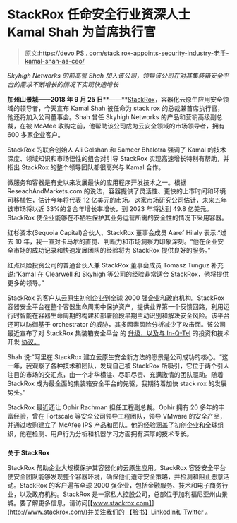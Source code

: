 # StackRox 任命安全行业资深人士 Kamal Shah 为首席执行官

> 原文:[https://devo PS . com/stack rox-appoints-security-industry-老手-kamal-shah-as-ceo/](https://devops.com/stackrox-appoints-security-industry-veteran-kamal-shah-as-ceo/)

*Skyhigh Networks 的前高管 Shah 加入该公司，领导该公司在对其集装箱安全平台的需求不断增长的情况下实现快速增长*

**加州山景城——2018 年 9 月 25 日****——**[StackRox](https://www.stackrox.com/)，容器化云原生应用安全领域的领导者，今天宣布 Kamal Shah 被任命为 stack rox 的总裁兼首席执行官，他还将加入公司董事会。Shah 曾任 Skyhigh Networks 的产品和营销高级副总裁，在被 McAfee 收购之前，他帮助该公司成为云安全领域的市场领导者，拥有 600 多家企业客户。

StackRox 的联合创始人 Ali Golshan 和 Sameer Bhalotra 强调了 Kamal 的技术深度、领域知识和市场悟性的组合对引导 StackRox 实现高速增长特别有帮助，并指出 StackRox 的整个领导团队都很高兴与 Kamal 合作。

微服务和容器是有史以来发展最快的应用程序开发技术之一。根据 ReseachAndMarkets.com 的说法，容器提供了灵活性、更快的上市时间和环境可移植性，估计今年将代表 12 亿美元的市场。这家市场研究公司估计，未来五年该市场将以近 33%的复合年增长率增长，到 2023 年将达到 49.8 亿美元。StackRox 使企业能够在不牺牲保护其业务运营所需的安全性的情况下采用容器。

红杉资本(Sequoia Capital)合伙人、StackRox 董事会成员 Aaref Hilaly 表示:“过去 10 年，我一直对卡马尔的直觉、判断力和市场洞察力印象深刻。“他在企业安全市场的成功记录和快速发展团队的经验将为 StackRox 提供良好的服务。”

红点风险投资公司的普通合伙人兼 StackRox 董事会成员 Tomasz Tunguz 补充说:“Kamal 在 Clearwell 和 Skyhigh 等公司的经验非常适合 StackRox，他将提供更多的领导。”

StackRox 的客户从云原生初创企业到全球 2000 强企业和政府机构。StackRox 容器安全平台在整个容器生命周期中保护资产，提供业界第一个反馈回路，利用运行时智能在容器生命周期的构建和部署阶段早期主动识别和解决安全风险。该平台还可以防御基于 orchestrator 的威胁，其多因素风险分析减少了攻击面。该公司最近宣布了对 StackRox 集装箱安全平台 的 [升级，以及与 In-Q-Tel](https://www.stackrox.com/post/2018/07/new-and-improved-our-updated-container-security-platform/) 的投资和技术开发 [协议。](https://www.stackrox.com/post/2018/09/stackrox-and-in-q-tel--building-better-security-together/)

Shah 说:“阿里在 StackRox 建立云原生安全新方法的愿景是公司成功的核心。“这一年，我观察了各种技术和团队，发现自己被 StackRox 所吸引，它位于两个引人注目的市场的交汇点，由一个才华横溢、尽职尽责、充满激情的团队驱动。随着 StackRox 成为最全面的集装箱安全平台的先驱，我期待着加快 stack rox 的发展势头。”

StackRox 最近还让 Ophir Rachman 担任工程副总裁。Ophir 拥有 20 多年的丰富经验，曾在 Fortscale 等安全公司领导工程团队，领导 VMware 的安全产品，并通过收购建立了 McAfee IPS 产品和团队。他的经验涵盖了初创企业和全球组织，他在检测、用户行为分析和机器学习方面拥有深厚的技术专长。

###

**关于 StackRox**

StackRox 帮助企业大规模保护其容器化的云原生应用。StackRox 容器安全平台使安全团队能够发现整个容器环境，确保他们遵守安全策略，并检测和阻止恶意活动。StackRox 的客户遍布全球 2000 强企业，包括金融服务、技术和电子商务行业，以及政府机构。StackRox 是一家私人控股公司，总部位于加利福尼亚州山景城。要了解更多信息，请访问[【www.stackrox.com】](http://www.stackrox.com/)并关注我们的 [【脸书】](https://www.facebook.com/GoStackRox/)[LinkedIn](https://www.linkedin.com/company/stackrox)和 [Twitter](https://twitter.com/StackRox) 。
